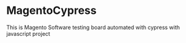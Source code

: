 # MagentoCypress
This is Magento Software testing board automated with cypress with javascript project

